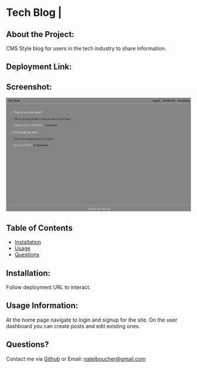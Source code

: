 
# Tech Blog | 

## About the Project:
    
CMS Style blog for users in the tech industry to share information.

## Deployment Link:

## Screenshot:
![Screenshot of deployed application](./screenshot.png)

    
## Table of Contents
    
- [Installation](#installation)
- [Usage](#usage)
- [Questions](#questions)

<a name="installation"></a>
## Installation:
    
Follow deployment URL to interact.
<a name="usage"></a>
## Usage Information:
    
At the home page navigate to login and signup for the site. On the user dashboard you can create posts and edit existing ones. 

<a name="questions"></a>
## Questions?

Contact me via [Github](https://github.com/natejboucher.com) or Email: <natejboucher@gmail.com>
